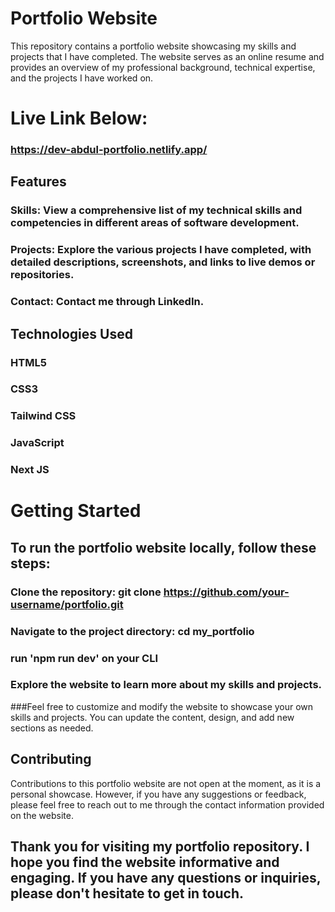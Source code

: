 # Portfolio Website

This repository contains a portfolio website showcasing my skills and projects that I have completed. The website serves as an online resume and provides an overview of my professional background, technical expertise, and the projects I have worked on.

# Live Link Below:

### https://dev-abdul-portfolio.netlify.app/

## Features

### Skills: View a comprehensive list of my technical skills and competencies in different areas of software development.

### Projects: Explore the various projects I have completed, with detailed descriptions, screenshots, and links to live demos or repositories.

### Contact: Contact me through LinkedIn.

## Technologies Used

### HTML5

### CSS3

### Tailwind CSS

### JavaScript

### Next JS

# Getting Started

## To run the portfolio website locally, follow these steps:

### Clone the repository: git clone https://github.com/your-username/portfolio.git

### Navigate to the project directory: cd my_portfolio

### run 'npm run dev' on your CLI

### Explore the website to learn more about my skills and projects.

###Feel free to customize and modify the website to showcase your own skills and projects. You can update the content, design, and add new sections as needed.

## Contributing

Contributions to this portfolio website are not open at the moment, as it is a personal showcase. However, if you have any suggestions or feedback, please feel free to reach out to me through the contact information provided on the website.

## Thank you for visiting my portfolio repository. I hope you find the website informative and engaging. If you have any questions or inquiries, please don't hesitate to get in touch.
